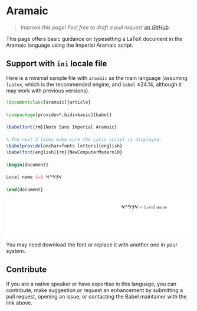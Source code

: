 # Aramaic

<blockquote>
  <p><em>Improve this page! Feel free to draft a pull request <a href="https://github.com/latex3/babel/tree/docs/docs">on GitHub</a>.</em></p>
</blockquote>

This page offers basic guidance on typesetting a LaTeX document in the
Aramaic language using the Imperial Aramaic script.

## Support with `ini` locale file

Here is a minimal sample file with `aramaic` as the main language
(assuming `luatex`, which is the recommended engine, and `babel` ≥24.14,
although it may work with previous versions).

```tex
\documentclass[aramaic]{article}

\usepackage[provide=*,bidi=basic]{babel}

\babelfont{rm}{Noto Sans Imperial Aramaic}

% The next 2 lines make sure the Latin script is displayed.
\babelprovide[onchar=fonts letters]{english}
\babelfont[english]{rm}{NewComputerModern10}

\begin{document}

Local name $=$ 𐡀𐡓𐡌𐡉𐡀

\end{document}
```

![](../media/locale-aramaic.png)

You may need download the font or replace it with another one in your
system.

## Contribute

If you are a native speaker or have expertise in this language, you can
contribute, make suggestion or request an enhancement by submitting a
pull request, opening an issue, or contacting the Babel maintainer with
the link above.